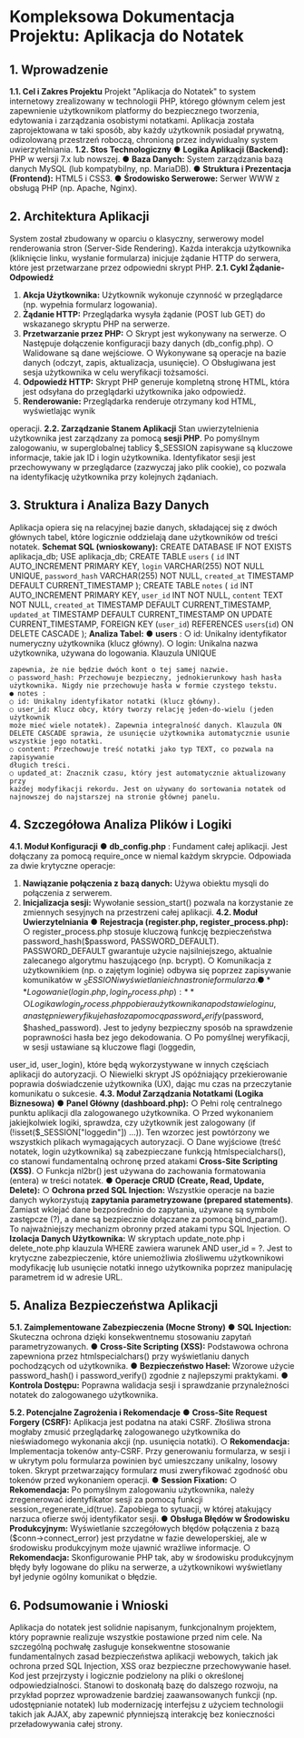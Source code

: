 # Kompleksowa Dokumentacja Projektu: Aplikacja do Notatek

## 1. Wprowadzenie

**1.1. Cel i Zakres Projektu**
Projekt "Aplikacja do Notatek" to system internetowy zrealizowany w technologii PHP,
którego głównym celem jest zapewnienie użytkownikom platformy do bezpiecznego
tworzenia, edytowania i zarządzania osobistymi notatkami. Aplikacja została
zaprojektowana w taki sposób, aby każdy użytkownik posiadał prywatną, odizolowaną
przestrzeń roboczą, chronioną przez indywidualny system uwierzytelniania.
**1.2. Stos Technologiczny**
● **Logika Aplikacji (Backend):** PHP w wersji 7.x lub nowszej.
● **Baza Danych:** System zarządzania bazą danych MySQL (lub kompatybilny, np.
MariaDB).
● **Struktura i Prezentacja (Frontend):** HTML5 i CSS3.
● **Środowisko Serwerowe:** Serwer WWW z obsługą PHP (np. Apache, Nginx).

## 2. Architektura Aplikacji

System został zbudowany w oparciu o klasyczny, serwerowy model renderowania
stron (Server-Side Rendering). Każda interakcja użytkownika (kliknięcie linku, wysłanie
formularza) inicjuje żądanie HTTP do serwera, które jest przetwarzane przez
odpowiedni skrypt PHP.
**2.1. Cykl Żądanie-Odpowiedź**

1. **Akcja Użytkownika:** Użytkownik wykonuje czynność w przeglądarce (np.
    wypełnia formularz logowania).
2. **Żądanie HTTP:** Przeglądarka wysyła żądanie (POST lub GET) do wskazanego
    skryptu PHP na serwerze.
3. **Przetwarzanie przez PHP:**
    ○ Skrypt jest wykonywany na serwerze.
    ○ Następuje dołączenie konfiguracji bazy danych (db_config.php).
    ○ Walidowane są dane wejściowe.
    ○ Wykonywane są operacje na bazie danych (odczyt, zapis, aktualizacja,
       usunięcie).
    ○ Obsługiwana jest sesja użytkownika w celu weryfikacji tożsamości.
4. **Odpowiedź HTTP:** Skrypt PHP generuje kompletną stronę HTML, która jest
    odsyłana do przeglądarki użytkownika jako odpowiedź.
5. **Renderowanie:** Przeglądarka renderuje otrzymany kod HTML, wyświetlając wynik


operacji.
**2.2. Zarządzanie Stanem Aplikacji**
Stan uwierzytelnienia użytkownika jest zarządzany za pomocą **sesji PHP**. Po
pomyślnym zalogowaniu, w superglobalnej tablicy $_SESSION zapisywane są
kluczowe informacje, takie jak ID i login użytkownika. Identyfikator sesji jest
przechowywany w przeglądarce (zazwyczaj jako plik cookie), co pozwala na
identyfikację użytkownika przy kolejnych żądaniach.

## 3. Struktura i Analiza Bazy Danych

Aplikacja opiera się na relacyjnej bazie danych, składającej się z dwóch głównych
tabel, które logicznie oddzielają dane użytkowników od treści notatek.
**Schemat SQL (wnioskowany):**
CREATE DATABASE IF NOT EXISTS aplikacja_db;
USE aplikacja_db;
CREATE TABLE `users` (
`id` INT AUTO_INCREMENT PRIMARY KEY,
`login` VARCHAR(255) NOT NULL UNIQUE,
`password_hash` VARCHAR(255) NOT NULL,
`created_at` TIMESTAMP DEFAULT CURRENT_TIMESTAMP
);
CREATE TABLE `notes` (
`id` INT AUTO_INCREMENT PRIMARY KEY,
`user_id` INT NOT NULL,
`content` TEXT NOT NULL,
`created_at` TIMESTAMP DEFAULT CURRENT_TIMESTAMP,
`updated_at` TIMESTAMP DEFAULT CURRENT_TIMESTAMP ON UPDATE
CURRENT_TIMESTAMP,
FOREIGN KEY (`user_id`) REFERENCES `users`(`id`) ON DELETE CASCADE
);
**Analiza Tabel:**
● **users** :
○ id: Unikalny identyfikator numeryczny użytkownika (klucz główny).
○ login: Unikalna nazwa użytkownika, używana do logowania. Klauzula UNIQUE


```
zapewnia, że nie będzie dwóch kont o tej samej nazwie.
○ password_hash: Przechowuje bezpieczny, jednokierunkowy hash hasła
użytkownika. Nigdy nie przechowuje hasła w formie czystego tekstu.
● notes :
○ id: Unikalny identyfikator notatki (klucz główny).
○ user_id: Klucz obcy, który tworzy relację jeden-do-wielu (jeden użytkownik
może mieć wiele notatek). Zapewnia integralność danych. Klauzula ON
DELETE CASCADE sprawia, że usunięcie użytkownika automatycznie usunie
wszystkie jego notatki.
○ content: Przechowuje treść notatki jako typ TEXT, co pozwala na zapisywanie
długich treści.
○ updated_at: Znacznik czasu, który jest automatycznie aktualizowany przy
każdej modyfikacji rekordu. Jest on używany do sortowania notatek od
najnowszej do najstarszej na stronie głównej panelu.
```
## 4. Szczegółowa Analiza Plików i Logiki

**4.1. Moduł Konfiguracji**
● **db_config.php** : Fundament całej aplikacji. Jest dołączany za pomocą
require_once w niemal każdym skrypcie. Odpowiada za dwie krytyczne operacje:

1. **Nawiązanie połączenia z bazą danych:** Używa obiektu mysqli do połączenia
    z serwerem.
2. **Inicjalizacja sesji:** Wywołanie session_start() pozwala na korzystanie ze
    zmiennych sesyjnych na przestrzeni całej aplikacji.
**4.2. Moduł Uwierzytelniania**
● **Rejestracja (register.php, register_process.php):**
○ register_process.php stosuje kluczową funkcję bezpieczeństwa
password_hash($password, PASSWORD_DEFAULT). PASSWORD_DEFAULT
gwarantuje użycie najsilniejszego, aktualnie zalecanego algorytmu
haszującego (np. bcrypt).
○ Komunikacja z użytkownikiem (np. o zajętym loginie) odbywa się poprzez
zapisywanie komunikatów w $_SESSION i wyświetlanie ich na stronie
formularza.
● **Logowanie (login.php, login_process.php):**
○ Logika w login_process.php pobiera użytkownika na podstawie loginu, a
następnie weryfikuje hasło za pomocą password_verify($password,
$hashed_password). Jest to jedyny bezpieczny sposób na sprawdzenie
poprawności hasła bez jego dekodowania.
○ Po pomyślnej weryfikacji, w sesji ustawiane są kluczowe flagi (loggedin,


user_id, user_login), które będą wykorzystywane w innych częściach aplikacji
do autoryzacji.
○ Niewielki skrypt JS opóźniający przekierowanie poprawia doświadczenie
użytkownika (UX), dając mu czas na przeczytanie komunikatu o sukcesie.
**4.3. Moduł Zarządzania Notatkami (Logika Biznesowa)**
● **Panel Główny (dashboard.php):**
○ Pełni rolę centralnego punktu aplikacji dla zalogowanego użytkownika.
○ Przed wykonaniem jakiejkolwiek logiki, sprawdza, czy użytkownik jest
zalogowany (if (!isset($_SESSION["loggedin"]) ...)). Ten wzorzec jest
powtórzony we wszystkich plikach wymagających autoryzacji.
○ Dane wyjściowe (treść notatek, login użytkownika) są zabezpieczane funkcją
htmlspecialchars(), co stanowi fundamentalną ochronę przed atakami
**Cross-Site Scripting (XSS)**.
○ Funkcja nl2br() jest używana do zachowania formatowania (entera) w treści
notatek.
● **Operacje CRUD (Create, Read, Update, Delete):**
○ **Ochrona przed SQL Injection:** Wszystkie operacje na bazie danych
wykorzystują **zapytania parametryzowane (prepared statements)**. Zamiast
wklejać dane bezpośrednio do zapytania, używane są symbole zastępcze (?),
a dane są bezpiecznie dołączane za pomocą bind_param(). To najważniejszy
mechanizm obronny przed atakami typu SQL Injection.
○ **Izolacja Danych Użytkownika:** W skryptach update_note.php i
delete_note.php klauzula WHERE zawiera warunek AND user_id = ?. Jest to
krytyczne zabezpieczenie, które uniemożliwia złośliwemu użytkownikowi
modyfikację lub usunięcie notatki innego użytkownika poprzez manipulację
parametrem id w adresie URL.

## 5. Analiza Bezpieczeństwa Aplikacji

**5.1. Zaimplementowane Zabezpieczenia (Mocne Strony)**
● **SQL Injection:** Skuteczna ochrona dzięki konsekwentnemu stosowaniu zapytań
parametryzowanych.
● **Cross-Site Scripting (XSS):** Podstawowa ochrona zapewniona przez
htmlspecialchars() przy wyświetlaniu danych pochodzących od użytkownika.
● **Bezpieczeństwo Haseł:** Wzorowe użycie password_hash() i password_verify()
zgodnie z najlepszymi praktykami.
● **Kontrola Dostępu:** Poprawna walidacja sesji i sprawdzanie przynależności
notatek do zalogowanego użytkownika.


**5.2. Potencjalne Zagrożenia i Rekomendacje**
● **Cross-Site Request Forgery (CSRF):** Aplikacja jest podatna na ataki CSRF.
Złośliwa strona mogłaby zmusić przeglądarkę zalogowanego użytkownika do
nieświadomego wykonania akcji (np. usunięcia notatki).
○ **Rekomendacja:** Implementacja tokenów anty-CSRF. Przy generowaniu
formularza, w sesji i w ukrytym polu formularza powinien być umieszczany
unikalny, losowy token. Skrypt przetwarzający formularz musi zweryfikować
zgodność obu tokenów przed wykonaniem operacji.
● **Session Fixation:**
○ **Rekomendacja:** Po pomyślnym zalogowaniu użytkownika, należy
zregenerować identyfikator sesji za pomocą funkcji
session_regenerate_id(true). Zapobiega to sytuacji, w której atakujący
narzuca ofierze swój identyfikator sesji.
● **Obsługa Błędów w Środowisku Produkcyjnym:** Wyświetlanie szczegółowych
błędów połączenia z bazą ($conn->connect_error) jest przydatne w fazie
deweloperskiej, ale w środowisku produkcyjnym może ujawnić wrażliwe
informacje.
○ **Rekomendacja:** Skonfigurowanie PHP tak, aby w środowisku produkcyjnym
błędy były logowane do pliku na serwerze, a użytkownikowi wyświetlany był
jedynie ogólny komunikat o błędzie.

## 6. Podsumowanie i Wnioski

Aplikacja do notatek jest solidnie napisanym, funkcjonalnym projektem, który
poprawnie realizuje wszystkie postawione przed nim cele. Na szczególną pochwałę
zasługuje konsekwentne stosowanie fundamentalnych zasad bezpieczeństwa aplikacji
webowych, takich jak ochrona przed SQL Injection, XSS oraz bezpieczne
przechowywanie haseł.
Kod jest przejrzysty i logicznie podzielony na pliki o określonej odpowiedzialności.
Stanowi to doskonałą bazę do dalszego rozwoju, na przykład poprzez wprowadzenie
bardziej zaawansowanych funkcji (np. udostępnianie notatek) lub modernizację
interfejsu z użyciem technologii takich jak AJAX, aby zapewnić płynniejszą interakcję
bez konieczności przeładowywania całej strony.


